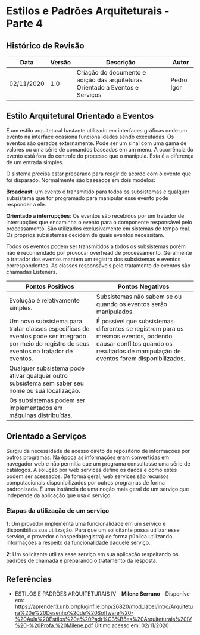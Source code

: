 # Estilos e Padrões Arquiteturais - Parte 4

## Histórico de Revisão

| Data | Versão | Descrição | Autor |
|------|--------|-----------|-------|
| 02/11/2020 | 1.0 | Criação do documento e adição das arquiteturas Orientado a Eventos e Serviços| Pedro Igor |

## Estilo Arquitetural Orientado a Eventos
É um estilo arquitetural bastante utilizado em interfaces gráficas onde um evento na interface ocasiona funcionalidades sendo executadas.
Os eventos são gerados externamente. Pode ser um sinal com uma gama de valores ou uma série de comandos baseados em um menu. A ocorrência do evento está fora do controle do processo que o manipula. Esta é a diferença de um entrada simples.

O sistema precisa estar preparado para reagir de acordo com o evento que foi disparado.
Normalmente são baseados em dois modelos:

**Broadcast**: um evento é transmitido para todos os subsistemas e qualquer subsistema que for programado para manipular esse evento pode responder a ele.

**Orientado a interrupções**: Os eventos são recebidos por um tratador de interrupções que encaminha o evento para o componente responsável pelo processamento. São utilizados exclusivamente em sistemas de tempo real. Os próprios subsistemas decidem de quais eventos necessitam.

Todos os eventos podem ser transmitidos a todos os subsistemas porém não é recomendado por provocar overhead de processamento. Geralmente o tratador dos eventos mantém um registro dos subsistemas e eventos correspondentes. As classes responsáveis pelo tratamento de eventos são chamadas Listeners.

|Pontos Positivos|Pontos Negativos|
|----------------|----------------|
|Evolução é relativamente simples. | Subsistemas não sabem se ou quando os eventos serão manipulados.|
|Um novo subsistema para tratar classes específicas de eventos pode ser integrado por meio do registro de seus eventos no tratador de eventos.|É possível que subsistemas diferentes se registrem para os mesmos eventos, podendo causar conflitos quando os resultados de manipulação de eventos forem disponibilizados. |
|Qualquer subsistema pode ativar qualquer outro subsistema sem saber seu nome ou sua localização. |
|Os subsistemas podem ser implementados em máquinas distribuídas. |

## Orientado a Serviços

Surgiu da necessidade de acesso direto de repositório de informações por outros programas. Na época as informações eram convertidas em navegador web e não permitia que um programa consultasse uma série de catálogos. A solução por web services define os dados e como estes podem ser acessados. De forma geral, web services são recursos computacionais disponibilizados por outros programas de forma padronizada. É uma instância de uma noção mais geral de um serviço que independe da aplicação que usa o serviço.

### Etapas da utilização de um serviço

**1**: Um provedor implementa uma funcionalidade em um serviço e disponibiliza sua utilização. Para que um solicitante possa utilizar esse serviço, o provedor o hospeda(registra) de forma pública utilizando informações a respeito da funcionalidade daquele serviço.

**2**: Um solicitante utiliza esse serviço em sua aplicação respeitando os padrões de chamada e preparando o tratamento da resposta.

## Referências
-  ESTILOS E PADRÕES ARQUITETURAIS IV - **Milene Serrano** - Disponível em:
<https://aprender3.unb.br/pluginfile.php/26820/mod_label/intro/Arquitetura%20e%20Desenho%20de%20Software%20-%20Aula%20Estilos%20e%20Padr%C3%B5es%20Arquiteturais%20IV%20-%20Profa.%20Milene.pdf> Último acesso em: 02/11/2020